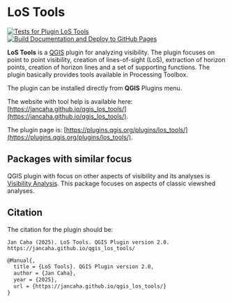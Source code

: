 # LoS Tools

[![Tests for Plugin LoS Tools](https://github.com/JanCaha/qgis_los_tools/actions/workflows/test_plugin.yaml/badge.svg)](https://github.com/JanCaha/qgis_los_tools/actions/workflows/test_plugin.yaml)
[![Build Documentation and Deploy to GitHub Pages](https://github.com/JanCaha/qgis_los_tools/actions/workflows/mkdocs_build_deploy.yaml/badge.svg)](https://github.com/JanCaha/qgis_los_tools/actions/workflows/mkdocs_build_deploy.yaml)

**LoS Tools** is a [QGIS](https://qgis.org/en/site/) plugin for analyzing visibility. The plugin focuses on point to point visibility, creation of lines-of-sight (LoS), extraction of horizon points, creation of horizon lines and a set of supporting functions. The plugin basically provides tools available in Processing Toolbox.

The plugin can be installed directly from **QGIS** Plugins menu.

The website with tool help is available here: [https://jancaha.github.io/qgis_los_tools/](https://jancaha.github.io/qgis_los_tools/).

The plugin page is: [https://plugins.qgis.org/plugins/los_tools/](https://plugins.qgis.org/plugins/los_tools/).

## Packages with similar focus

QGIS plugin with focus on other aspects of visibility and its analyses is [Visibility Analysis](https://www.zoran-cuckovic.from.hr/QGIS-visibility-analysis/). This package focuses on aspects of classic viewshed analyses.

## Citation

The citation for the plugin should be:

```text
Jan Caha (2025). LoS Tools. QGIS Plugin version 2.0. https://jancaha.github.io/qgis_los_tools/
```

```tex
@Manual{,
  title = {LoS Tools}. QGIS Plugin version 2.0,
  author = {Jan Caha},
  year = {2025},
  url = {https://jancaha.github.io/qgis_los_tools/}
}
```

